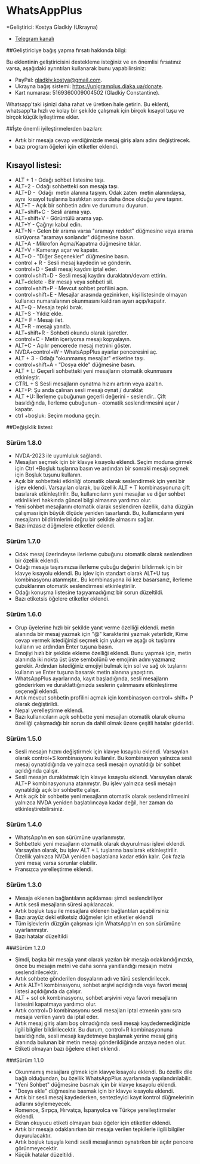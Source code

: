 # WhatsAppPlus

*Geliştirici: Kostya Gladkiy (Ukrayna)
* [Telegram kanalı](https://t.me/unigramPlus)

##Geliştiriciye bağış yapma fırsatı hakkında bilgi:

Bu eklentinin geliştiricisini destekleme isteğiniz ve en önemlisi fırsatınız varsa, aşağıdaki ayrıntıları kullanarak bunu yapabilirsiniz:

* PayPal: gladkiy.kostya@gmail.com.
* Ukrayna bağış sistemi: https://unigramplus.diaka.ua/donate.
* Kart numarası: 5169360009004502 (Gladkiy Constantine).

Whatsapp'taki işinizi daha rahat ve üretken hale getirin. Bu eklenti, whatsapp'ta hızlı ve kolay bir şekilde çalışmak için birçok kısayol tuşu ve birçok küçük iyileştirme ekler.

##İşte önemli iyileştirmelerden bazıları:

* Artık bir mesaja cevap verdiğimizde mesaj giriş alanı adını değiştirecek.
* bazı program öğeleri için etiketler eklendi.

## Kısayol listesi:

* ALT + 1 - Odağı sohbet listesine taşı.
* ALT+2 - Odağı sohbetteki son mesaja taşı.
* ALT+D -  Odağı  metin alanına taşıyın. Odak zaten  metin alanındaysa, aynı  kısayol tuşlarına bastıktan sonra daha önce olduğu yere taşınır.
* ALT+T - Açık bir sohbetin adını ve durumunu duyurun.
* ALT+shift+C - Sesli arama yap.
* ALT+shift+V - Görüntülü arama yap.
* ALT+Y - Çağrıyı kabul edin.
* ALT+N - Gelen bir arama 	varsa "aramayı reddet" düğmesine veya arama sürüyorsa "aramayı sonlandır" düğmesine basın.
* ALT+A - Mikrofon Açma/Kapatma düğmesine tıklar.
* ALT+V - Kamerayı açar ve kapatır.
* ALT+O - "Diğer Seçenekler" düğmesine basın.
* control + R - Sesli mesaj kaydedin ve gönderin.
* control+D - Sesli mesaj kaydını iptal eder.
* control+shift+D - Sesli mesaj kaydını duraklatın/devam ettirin.
* ALT+delete - Bir mesajı veya sohbeti sil.
* control+shift+P - Mevcut sohbet profilini açın.
* control+shift+E - Mesajlar arasında gezinirken, kişi listesinde olmayan kullanıcı numaralarının okunmasını kaldıran ayarı açıp/kapatır.
* ALT+Q - Mesaja tepki bırak.
* ALT+S - Yıldız ekle.
* ALT+ F - Mesajı ilet.
* ALT+R - mesajı yanıtla.
* ALT+shift+R - Sohbeti okundu olarak işaretler.
* control+C - Metin içeriyorsa mesajı kopyalayın.
* ALT+C - Açılır pencerede mesaj metnini göster.
* NVDA+control+W - WhatsAppPlus ayarlar penceresini aç.
* ALT + 3 - Odağı "okunmamış mesajlar" etiketine taşı.
* control+shift+A - "Dosya ekle" düğmesine basın.
* ALT + L: Geçerli sohbetteki yeni mesajların otomatik okunmasını etkinleştir.
* CTRL + S Sesli mesajların oynatma hızını artırın veya azaltın.
* ALT+P: Şu anda çalınan sesli mesajı oynat / duraklat 
* ALT +U: İlerleme çubuğunun geçerli değerini - seslendir.. Çift basıldığında,  İlerleme çubuğunun - otomatik  seslendirmesini  açar / kapatır.
* ctrl +boşluk: Seçim moduna geçin.

##Değişiklik listesi:

### Sürüm 1.8.0

* NVDA-2023 ile uyumluluk sağlandı.
* Mesajları seçmek için bir klavye kısayolu eklendi. Seçim moduna girmek için Ctrl +Boşluk tuşlarına basın ve ardından bir sonraki mesajı seçmek için Boşluk tuşunu kullanın.
* Açık bir sohbetteki etkinliği otomatik olarak  seslendirmek için yeni bir işlev eklendi. Varsayılan olarak, bu özellik ALT + T kombinasyonuna çift basılarak etkinleştirilir. Bu, kullanıcıların yeni mesajlar ve diğer sohbet etkinlikleri hakkında güncel  bilgi almasına yardımcı olur.
* Yeni sohbet mesajlarını otomatik olarak  seslendiren özellik, daha  düzgün çalışması  için büyük ölçüde yeniden tasarlandı. Bu, kullanıcıların yeni mesajların bildirimlerini doğru bir şekilde almasını sağlar.
* Bazı imzasız düğmelere etiketler eklendi.

### Sürüm 1.7.0

* Odak mesaj üzerindeyse ilerleme çubuğunu otomatik olarak seslendiren bir özellik eklendi.
* Odağı mesaja   taşırsınızsa ilerleme çubuğu değerini bildirmek için bir klavye kısayolu eklendi. Bu işlev için standart olarak ALT+U tuş kombinasyonu   atanmıştır.. Bu kombinasyona iki kez basarsanız, ilerleme çubuklarının otomatik seslendirmesi etkinleştirilir.
* Odağı konuşma listesine taşıyamadığınız bir sorun düzeltildi.
* Bazı etiketsis  öğelere etiketler eklendi.

### Sürüm 1.6.0

* Grup üyelerine hızlı bir şekilde yanıt verme  özelliği eklendi.  metin alanında bir mesaj yazmak için "@" karakterini yazmak yeterlidir, Kime cevap vermek istediğinizi seçmek için yukarı ve aşağı ok tuşlarını kullanın ve ardından Enter tuşuna basın.
* Emojiyi hızlı bir şekilde ekleme  özelliği eklendi. Bunu yapmak için,  metin alanında iki nokta üst üste sembolünü ve emojinin adını yazmanız gerekir. Ardından istediğiniz emojiyi bulmak için sol ve sağ ok tuşlarını kullanın ve Enter tuşuna basarak metin  alanına yapıştırın.
* WhatsAppPlus ayarlarında, kayıt başladığında, sesli mesajların gönderirken ve duraklattığınızda seslerin çalınmasını etkinleştirme seçeneği eklendi.
* Artık mevcut sohbetin profilini açmak için kombinasyon control+ shift+ P olarak değiştirildi.
* Nepal yerelleştirme eklendi.
* Bazı kullanıcıların açık sohbette yeni mesajları otomatik olarak okuma özelliği çalışmadığı bir sorun da dahil olmak üzere çeşitli hatalar giderildi.

### Sürüm 1.5.0

* Sesli mesajın hızını değiştirmek için klavye kısayolu eklendi. Varsayılan olarak control+S kombinasyonu kullanılır. Bu kombinasyon yalnızca sesli mesaj  oynatıldığında ve yalnızca sesli mesajın  oynatıldığı bir  sohbet açıldığında çalışır.
* Sesli mesajın duraklatmak için klavye kısayolu eklendi. Varsayılan olarak ALT+P kombinasyonuna atanmıştır. Bu işlev yalnızca sesli mesajın  oynatıldığı açık bir sohbette çalışır.
* Artık açık bir sohbette yeni mesajların otomatik olarak seslendirilmesini yalnızca NVDA yeniden başlatılıncaya kadar değil, her zaman da etkinleştirebilirsiniz.

### Sürüm 1.4.0

* WhatsApp'ın en son sürümüne uyarlanmıştır.
* Sohbetteki yeni mesajların otomatik olarak duyurulması işlevi eklendi. Varsayılan olarak, bu işlev ALT + L tuşlarına basılarak etkinleştirilir. Özellik yalnızca NVDA yeniden başlatılana kadar etkin kalır. Çok fazla yeni  mesaj varsa sorunlar olabilir.
* Fransızca yerelleştirme eklendi.

### Sürüm 1.3.0

* Mesaja eklenen bağlantıların açıklaması şimdi  seslendiriliyor
* Artık sesli mesajların süresi açıklanacak.
* Artık  boşluk tuşu  ile mesajlara eklenen bağlantıları açabilirsiniz
* Bazı arayüz  deki  etiketsiz düğmeler için etiketler eklendi
* Tüm işlevlerin düzgün çalışması için WhatsApp'ın en son sürümüne uyarlanmıştır.
* Bazı hatalar düzeltildi

###Sürüm 1.2.0

* Şimdi, başka bir mesaja yanıt olarak yazılan bir mesaja odaklandığınızda, önce bu mesajın metni ve daha sonra yanıtlandığı mesajın metni seslendirilecektir.
* Artık sohbete gönderilen dosyaların adı ve türü seslendirilecek.
* Artık ALT+1 kombinasyonu, sohbet arşivi açıldığında veya   favori mesaj listesi açıldığında da çalışır.
* ALT + sol ok kombinasyonu, sohbet arşivini veya favori mesajların listesini kapatmaya yardımcı olur.
* Artık control+D kombinasyonu sesli mesajları iptal etmenin yanı sıra mesaja verilen yanıtı da iptal eder.
* Artık mesaj giriş alanı boş olmadığında sesli mesajı kaydedemediğinizle ilgili bilgiler bildirilecektir. Bu durum, control+R kombinasyonuna basıldığında, sesli mesajı kaydetmeye başlamak yerine mesaj giriş alanında bulunan bir metin mesajı gönderildiğinde arızaya neden olur.
* Etiketi olmayan bazı öğelere etiket eklendi.

###Sürüm 1.1.0

* Okunmamış mesajlara gitmek için klavye kısayolu eklendi. Bu özellik dile bağlı olduğundan, bu özellik WhatsAppPlus ayarlarında yapılandırılabilir.
* "Yeni Sohbet" düğmesine basmak için bir klavye kısayolu eklendi.
* "Dosya ekle" düğmesine basmak için bir klavye kısayolu eklendi.
* Artık bir sesli mesaj kaydederken, sentezleyici kayıt kontrol düğmelerinin adlarını söylemeyecek.
* Romence, Sırpça, Hırvatça, İspanyolca ve Türkçe yerelleştirmeler eklendi.
* Ekran okuyucu etiketi olmayan bazı öğeler için etiketler eklendi.
* Artık bir mesaja odaklanırken bir mesaja verilen tepkilerle ilgili bilgiler duyurulacaktır.
* Artık boşluk tuşuyla kendi sesli mesajlarınızı oynatırken  bir açılır pencere görünmeyecektir.
* Küçük hatalar düzeltildi.